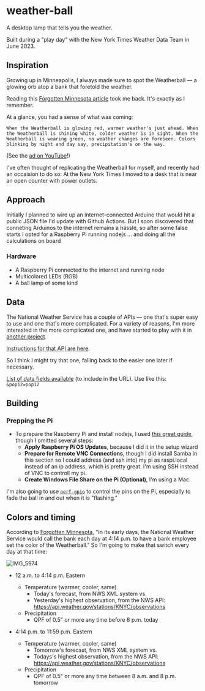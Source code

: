 # weather-ball
A desktop lamp that tells you the weather. 

Built during a "play day" with the New York Times Weather Data Team in June 2023.

## Inspiration

Growing up in Minneapolis, I always made sure to spot the Weatherball — a glowing orb atop a bank that foretold the weather.

Reading this [Forgotten Minnesota article](https://forgottenminnesota.com/forgotten-minnesota/2012/03/170) took me back. It's exactly as I remember.

At a glance, you had a sense of what was coming:

```
When the Weatherball is glowing red, warmer weather's just ahead. When the Weatherball is shining white, colder weather is in sight. When the Weatherball is wearing green, no weather changes are foreseen. Colors blinking by night and day say, precipitation's on the way.
```

(See the [ad on YouTube](https://youtu.be/0E5jcDt9tIM)!)

I've often thought of replicating the Weatherball for myself, and recently had an occaision to do so: At the New York Times I moved to a desk that is near an open counter with power outlets.

## Approach

Initially I planned to wire up an internet-connected Arduino that would hit a public JSON file I'd update with Github Actions. But I soon discovered that conneting Arduinos to the internet remains a hassle, so after some false starts I opted for a Raspberry Pi running nodejs ... and doing all the calculations on board

### Hardware

- A Raspberry Pi connected to the internet and running node
- Multicolored LEDs (RGB)
- A ball lamp of some kind

## Data

The National Weather Service has a couple of APIs — one that's super easy to use and one that's more complicated. For a variety of reasons, I'm more interested in the more complicated one, and have started to play with it in [another project](https://github.com/jkeefe/bot-house/tree/main/bots/weather-box).

[Instructions for that API are here](https://digital.mdl.nws.noaa.gov/xml/).

So I think I might try that one, falling back to the easier one later if necessary. 

[List of data fields available](https://digital.mdl.nws.noaa.gov/xml/docs/elementInputNames.php) (to include in the URL). Use like this: `&pop12=pop12`

## Building

### Prepping the Pi

- To prepare the Raspberry Pi and install nodejs, I used [this great guide](https://thisdavej.com/beginners-guide-to-installing-node-js-on-a-raspberry-pi/), though I omitted several steps:
    - **Apply Raspberry Pi OS Updates**, because I did it in the setup wizard
    - **Prepare for Remote VNC Connections**, though I did install Samba in this section so I could address (and ssh into) my pi as raspi.local instead of an ip address, which is pretty great. I'm using SSH instead of VNC to controll my pi.
    - **Create Windows File Share on the Pi (Optional)**, I'm using a Mac.

I'm also going to use [`perf-gpio`](https://www.npmjs.com/package/perf-gpio) to control the pins on the Pi, especially to fade the ball in and out when it is "flashing."

## Colors and timing

According to [Forgotten Minnesota](https://forgottenminnesota.com/forgotten-minnesota/2012/03/170), "In its early days, the National Weather Service would call the bank each day at 4:14 p.m. to have a bank employee set the color of the Weatherball." So I'm going to make that switch every day at that time:

![IMG_5974](https://github.com/jkeefe/weather-ball/assets/312347/fc52b54d-59ac-4f5b-b9a1-17aad67d9e40)

- 12 a.m. to 4:14 p.m. Eastern
    - Temperature (warmer, cooler, same)
        - Today's forecast, from NWS XML system vs.
        - Yesterday's highest observation, from the NWS API: https://api.weather.gov/stations/KNYC/observations
    - Precipitation 
        - QPF of 0.5" or more any time before 8 p.m. today

- 4:14 p.m. to 11:59 p.m. Eastern
    - Temperature (warmer, cooler, same)
        - Tomorrow's forecast, from NWS XML system vs.
        - Todays's highest observation, from the NWS API: https://api.weather.gov/stations/KNYC/observations
    - Precipitation 
        - QPF of 0.5" or more any time between 8 a.m. and 8 p.m. tomorrow








